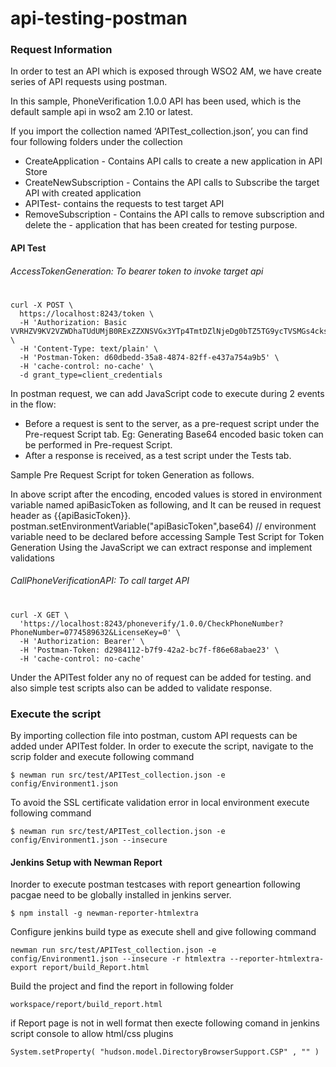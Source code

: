 # api-testing-postman

### Request Information

In order to test an API which is exposed through WSO2 AM, we have create series of API requests using postman.

In this sample, PhoneVerification 1.0.0 API has been used, which is the default sample api in wso2 am 2.10 or latest.

If you import the collection named ‘APITest_collection.json’, you can find  four following folders under the collection

- CreateApplication - Contains API calls to create a new application in API Store
- CreateNewSubscription - Contains the API calls to Subscribe the target API with created application
- APITest- contains the requests to test target API 
- RemoveSubscription - Contains the API calls to remove subscription and delete the - application that has been created for testing purpose.



#### API Test

###### AccessTokenGeneration: To bearer token to invoke target api
#
```
curl -X POST \
  https://localhost:8243/token \
  -H 'Authorization: Basic VVRHZV9KV2VZWDhaTUdUMjB0RExZZXNSVGx3YTp4TmtDZlNjeDg0bTZ5TG9ycTVSMGs4cks2OWth' \
  -H 'Content-Type: text/plain' \
  -H 'Postman-Token: d60dbedd-35a8-4874-82ff-e437a754a9b5' \
  -H 'cache-control: no-cache' \
  -d grant_type=client_credentials
```

In postman request, we can add JavaScript code to execute during 2 events in the flow:
- Before a request is sent to the server, as a pre-request script under the Pre-request Script tab. Eg: Generating Base64 encoded basic token can be performed in Pre-request Script.
- After a response is received, as a test script under the Tests tab.

Sample Pre Request Script for token Generation as follows.

In above script after the encoding, encoded values is stored in environment variable named apiBasicToken as following, and It can be reused in request header as {{apiBasicToken}}.
postman.setEnvironmentVariable("apiBasicToken",base64) // environment variable need to be declared before accessing
Sample Test Script for Token Generation 
Using the JavaScript we can extract response and implement validations

###### CallPhoneVerificationAPI: To call target API
#
```
curl -X GET \
  'https://localhost:8243/phoneverify/1.0.0/CheckPhoneNumber?PhoneNumber=0774589632&LicenseKey=0' \
  -H 'Authorization: Bearer' \
  -H 'Postman-Token: d2984112-b7f9-42a2-bc7f-f86e68abae23' \
  -H 'cache-control: no-cache'
```

Under the APITest folder any no of request can be added for testing. and also simple test scripts also can be added to validate response.

### Execute the script

By importing collection file into postman, custom API requests  can be added under APITest folder.
In order to execute the script, navigate to the scrip folder and execute following command 
```
$ newman run src/test/APITest_collection.json -e config/Environment1.json
```
To avoid the SSL certificate validation error in local environment execute following command
```
$ newman run src/test/APITest_collection.json -e config/Environment1.json --insecure
```

#### Jenkins Setup with Newman Report

Inorder to execute postman testcases with report geneartion following pacgae need to be globally installed in jenkins server.

```
$ npm install -g newman-reporter-htmlextra
```

Configure jenkins build type as execute shell and give following command

```
newman run src/test/APITest_collection.json -e config/Environment1.json --insecure -r htmlextra --reporter-htmlextra-export report/build_Report.html
```

Build the project and find the report in following folder

```
workspace/report/build_report.html
```

if Report page is not in well format then execte following comand in jenkins script console to allow html/css plugins

```
System.setProperty( "hudson.model.DirectoryBrowserSupport.CSP" , "" )
```
